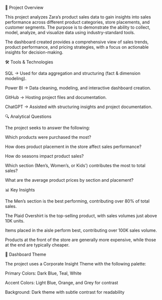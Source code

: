📌 Project Overview

This project analyzes Zara’s product sales data to gain insights into sales performance across different product categories, store placements, and customer segments. The purpose is to demonstrate the ability to collect, model, analyze, and visualize data using industry-standard tools.

The dashboard created provides a comprehensive view of sales trends, product performance, and pricing strategies, with a focus on actionable insights for decision-making.

🛠 Tools & Technologies

SQL → Used for data aggregation and structuring (fact & dimension modeling).

Power BI → Data cleaning, modeling, and interactive dashboard creation.

GitHub → Hosting project files and documentation.

ChatGPT → Assisted with structuring insights and project documentation.

🔍 Analytical Questions

The project seeks to answer the following:

Which products were purchased the most?

How does product placement in the store affect sales performance?

How do seasons impact product sales?

Which section (Men’s, Women’s, or Kids’) contributes the most to total sales?

What are the average product prices by section and placement?

📊 Key Insights

The Men’s section is the best performing, contributing over 80% of total sales.

The Plaid Overshirt is the top-selling product, with sales volumes just above 10K units.

Items placed in the aisle perform best, contributing over 100K sales volume.

Products at the front of the store are generally more expensive, while those at the end are typically cheaper.

🎨 Dashboard Theme

The project uses a Corporate Insight Theme with the following palette:

Primary Colors: Dark Blue, Teal, White

Accent Colors: Light Blue, Orange, and Grey for contrast

Background: Dark theme with subtle contrast for readability
